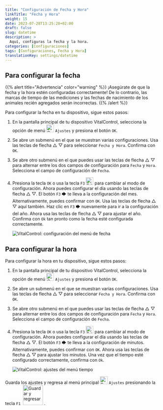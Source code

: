 ```yaml
---
title: "Configuración de Fecha y Hora"
linkTitle: "Fecha y Hora"
weight: 15
date: 2023-07-28T13:25:28+02:00
draft: false
slug: datetime
description: >
  Aquí, configuras la fecha y la hora.
categories: [Configuraciones]
tags: [Configuraciones, Fecha y Hora]
translationKey: settings/datetime
---
```

## Para configurar la fecha
{{% alert title="Advertencia" color="warning" %}}
¡Asegúrate de que la fecha y la hora estén configuradas correctamente! De lo contrario, las marcas de tiempo de las mediciones y las fechas de nacimiento de los animales recién agregados serán incorrectas.
{{% /alert %}}

Para configurar la fecha en tu dispositivo, sigue estos pasos:

1. En la pantalla principal de tu dispositivo VitalControl, selecciona la opción de menú <img src="/icons/gear.svg" width="25" align="bottom" alt="Configuraciones" /> `Ajustes` y presiona el botón `OK`.

2. Se abre un submenú en el que se muestran varias configuraciones. Usa las teclas de flecha △ ▽ para seleccionar `Fecha y Hora`. Confirma con `OK`.

3. Se abre otro submenú en el que puedes usar las teclas de flecha △ ▽ para alternar entre los dos campos de configuración para `Fecha` y `Hora`. Selecciona el campo de configuración de `Fecha`.

4. Presiona la tecla `OK` o usa la tecla `F3` <img src="/icons/actions/edit.svg" width="24" align="bottom" alt="Editar" /> para cambiar al modo de configuración. Ahora puedes configurar el día usando las teclas de flecha △ ▽. El botón `F3` 🡆 te lleva a la configuración del mes. Alternativamente, puedes confirmar con `OK`. Usa las teclas de flecha △ ▽ aquí también. Haz clic en `F3` 🡆 nuevamente para ir a la configuración del año. Ahora usa las teclas de flecha △ ▽ para ajustar el año. Confirma con `Ok` tan pronto como la fecha esté configurada correctamente.

    ![VitalControl: configuración del menú de fecha](../images/date.png "Para configurar la fecha")

## Para configurar la hora

Para configurar la hora en tu dispositivo, sigue estos pasos:

1. En la pantalla principal de tu dispositivo VitalControl, selecciona la opción de menú <img src="/icons/gear.svg" width="25" align="bottom" alt="Configuraciones" /> `Ajustes` y presiona el botón `OK`.

2. Se abre un submenú en el que se muestran varias configuraciones. Usa las teclas de flecha △ ▽ para seleccionar `Fecha y Hora`. Confirma con `OK`.

3. Se abre otro submenú en el que puedes usar las teclas de flecha △ ▽ para alternar entre los dos campos de configuración para `Fecha` y `Hora`. Selecciona el campo de configuración de `Fecha`.

4. Presiona la tecla `OK` o usa la tecla `F3` <img src="/icons/actions/edit.svg" width="24" align="bottom" alt="Edit" /> para cambiar al modo de configuración. Ahora puedes configurar el día usando las teclas de flecha △ ▽. El botón `F3` 🡆 te lleva a la configuración de minutos. Alternativamente, puedes confirmar con `OK`. Ahora usa las teclas de flecha △ ▽ para ajustar los minutos. Una vez que el tiempo esté configurado correctamente, confirma con `Ok`.

    ![VitalControl: ajustes del menú tiempo](../images/time.png "Para configurar el tiempo")

Guarda los ajustes y regresa al menú principal <img src="/icons/gear.svg" width="25" align="bottom" alt="Settings" /> `Ajustes` presionando la tecla `F1` &nbsp;<img src="/icons/footer/save_exit.svg" width="65" align="bottom" alt="Guardar y regresar" />&nbsp;.
